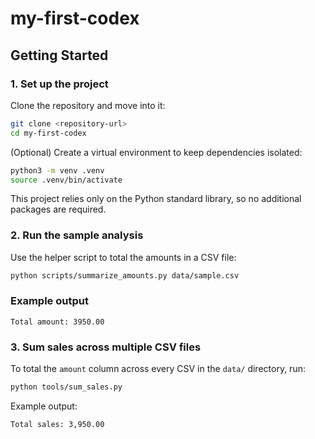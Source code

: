 # my-first-codex

## Getting Started

### 1. Set up the project
Clone the repository and move into it:
```bash
git clone <repository-url>
cd my-first-codex
```

(Optional) Create a virtual environment to keep dependencies isolated:
```bash
python3 -m venv .venv
source .venv/bin/activate
```

This project relies only on the Python standard library, so no additional packages are required.

### 2. Run the sample analysis
Use the helper script to total the amounts in a CSV file:
```bash
python scripts/summarize_amounts.py data/sample.csv
```

### Example output
```text
Total amount: 3950.00
```

### 3. Sum sales across multiple CSV files
To total the `amount` column across every CSV in the `data/` directory, run:
```bash
python tools/sum_sales.py
```

Example output:
```text
Total sales: 3,950.00
```
